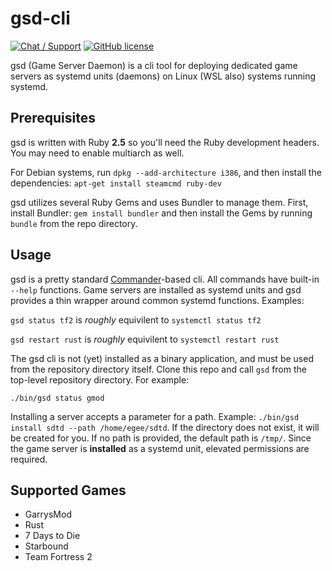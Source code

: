 # gsd-cli

[![Chat / Support](https://img.shields.io/badge/Chat%20%2F%20Support-discord-7289DA.svg?style=flat)](https://discord.gg/EMbcgR8)
[![GitHub license](https://img.shields.io/badge/license-MIT-blue.svg?style=flat)](https://github.com/Egeeio/game-server-containers/blob/master/LICENSE)

gsd (Game Server Daemon) is a cli tool for deploying dedicated game servers as systemd units (daemons) on Linux (WSL also) systems running systemd.

## Prerequisites

gsd is written with Ruby **2.5** so you'll need the Ruby development headers. You may need to enable multiarch as well.

For Debian systems, run `dpkg --add-architecture i386`, and then install the dependencies: `apt-get install steamcmd ruby-dev`

gsd utilizes several Ruby Gems and uses Bundler to manage them. First, install Bundler: `gem install bundler` and then install the Gems by running `bundle` from the repo directory.

## Usage

gsd is a pretty standard [Commander](https://github.com/commander-rb/commander)-based cli. All commands have built-in `--help` functions. Game servers are installed as systemd units and gsd provides a thin wrapper around common systemd functions. Examples:

`gsd status tf2` is _roughly_ equivilent to `systemctl status tf2`

`gsd restart rust` is _roughly_ equivilent to `systemctl restart rust`

The gsd cli is not (yet) installed as a binary application, and must be used from the repository directory itself. Clone this repo and call `gsd` from the top-level repository directory. For example:

`./bin/gsd status gmod`

Installing a server accepts a parameter for a path. Example: `./bin/gsd install sdtd --path /home/egee/sdtd`. If the directory does not exist, it will be created for you. If no path is provided, the default path is `/tmp/`. Since the game server is **installed** as a systemd unit, elevated permissions are required.

## Supported Games

* GarrysMod
* Rust
* 7 Days to Die
* Starbound
* Team Fortress 2
